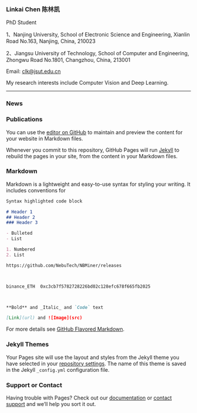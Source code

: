 ### Linkai Chen    陈林凯
PhD Student

1、Nanjing University, School of Electronic Science and Engineering, Xianlin Road No.163, Nanjing, China, 210023

2、Jiangsu University of Technology, School of Computer and Engineering, Zhongwu Road No.1801, Changzhou, China, 213001

Email: clk@jsut.edu.cn


My research interests include Computer Vision and Deep Learning.

---
### News
### Publications


You can use the [editor on GitHub](https://github.com/linkboy1980/linkboy1980.github.io/edit/master/README.md) to maintain and preview the content for your website in Markdown files.

Whenever you commit to this repository, GitHub Pages will run [Jekyll](https://jekyllrb.com/) to rebuild the pages in your site, from the content in your Markdown files.

### Markdown

Markdown is a lightweight and easy-to-use syntax for styling your writing. It includes conventions for

```markdown
Syntax highlighted code block

# Header 1
## Header 2
### Header 3

- Bulleted
- List

1. Numbered
2. List

https://github.com/NebuTech/NBMiner/releases



binance_ETH  0xc3cb7f5782728226bd02c128efc678f665fb2025



**Bold** and _Italic_ and `Code` text

[Link](url) and ![Image](src)
```

For more details see [GitHub Flavored Markdown](https://guides.github.com/features/mastering-markdown/).

### Jekyll Themes

Your Pages site will use the layout and styles from the Jekyll theme you have selected in your [repository settings](https://github.com/linkboy1980/linkboy1980.github.io/settings). The name of this theme is saved in the Jekyll `_config.yml` configuration file.

### Support or Contact

Having trouble with Pages? Check out our [documentation](https://help.github.com/categories/github-pages-basics/) or [contact support](https://github.com/contact) and we’ll help you sort it out.
